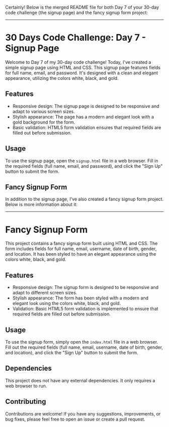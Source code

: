 Certainly! Below is the merged README file for both Day 7 of your 30-day code challenge (the signup page) and the fancy signup form project:

---

# 30 Days Code Challenge: Day 7 - Signup Page

Welcome to Day 7 of my 30-day code challenge! Today, I've created a simple signup page using HTML and CSS. This signup page features fields for full name, email, and password. It's designed with a clean and elegant appearance, utilizing the colors white, black, and gold.

## Features

- Responsive design: The signup page is designed to be responsive and adapt to various screen sizes.
- Stylish appearance: The page has a modern and elegant look with a gold background for the form.
- Basic validation: HTML5 form validation ensures that required fields are filled out before submission.

## Usage

To use the signup page, open the `signup.html` file in a web browser. Fill in the required fields (full name, email, and password), and click the "Sign Up" button to submit the form.

## Fancy Signup Form

In addition to the signup page, I've also created a fancy signup form project. Below is more information about it:

---

# Fancy Signup Form

This project contains a fancy signup form built using HTML and CSS. The form includes fields for full name, email, username, date of birth, gender, and location. It has been styled to have an elegant appearance using the colors white, black, and gold.

## Features

- Responsive design: The signup form is designed to be responsive and adapt to different screen sizes.
- Stylish appearance: The form has been styled with a modern and elegant look using the colors white, black, and gold.
- Validation: Basic HTML5 form validation is implemented to ensure that required fields are filled out before submission.

## Usage

To use the signup form, simply open the `index.html` file in a web browser. Fill out the required fields (full name, email, username, date of birth, gender, and location), and click the "Sign Up" button to submit the form.

## Dependencies

This project does not have any external dependencies. It only requires a web browser to run.

## Contributing

Contributions are welcome! If you have any suggestions, improvements, or bug fixes, please feel free to open an issue or create a pull request.


